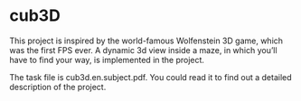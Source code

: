 # cub3D
This project is inspired by the world-famous Wolfenstein 3D game, which was the first FPS ever. A dynamic 3d view inside a maze, in which you’ll have to find your way, is implemented in the project.

The task file is cub3d.en.subject.pdf. You could read it to find out a detailed description of the project.
